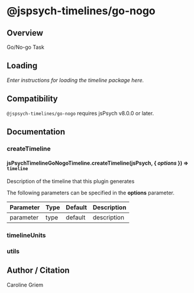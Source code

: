 # @jspsych-timelines/go-nogo

## Overview

Go/No-go Task

## Loading

*Enter instructions for loading the timeline package here.*

## Compatibility

`@jspsych-timelines/go-nogo` requires jsPsych v8.0.0 or later.

## Documentation

### createTimeline

#### jsPsychTimelineGoNogoTimeline.createTimeline(jsPsych, { *options* }) ⇒ <code>timeline</code>
Description of the timeline that this plugin generates

The following parameters can be specified in the **options** parameter.

| Parameter | Type | Default | Description |
|-----------|------|---------|-------------|
| parameter | type | default | description |


### timelineUnits


### utils

## Author / Citation

Caroline Griem